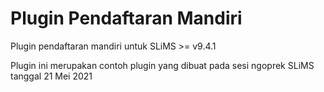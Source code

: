# Plugin Pendaftaran Mandiri
Plugin pendaftaran mandiri untuk SLiMS >= v9.4.1

Plugin ini merupakan contoh plugin yang dibuat pada sesi ngoprek SLiMS tanggal 21 Mei 2021